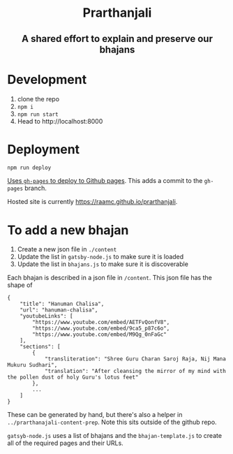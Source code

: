 <h1 align="center">
Prarthanjali
</h1>
<h2 align="center">
A shared effort to explain and preserve our bhajans
</h2>

# Development

1. clone the repo
1. `npm i`
1. `npm run start`
1. Head to http://localhost:8000

# Deployment

`npm run deploy`

[Uses `gh-pages` to deploy to Github pages](https://www.gatsbyjs.com/docs/how-to/previews-deploys-hosting/how-gatsby-works-with-github-pages/). This adds a commit to the `gh-pages` branch.

Hosted site is currently https://raamc.github.io/prarthanjali.

# To add a new bhajan

1. Create a new json file in `./content`
2. Update the list in `gatsby-node.js` to make sure it is loaded
3. Update the list in `bhajans.js` to make sure it is discoverable

Each bhajan is described in a json file in `/content`. This json file has the shape of

```
{
    "title": "Hanuman Chalisa",
    "url": "hanuman-chalisa",
    "youtubeLinks": [
        "https://www.youtube.com/embed/AETFvQonfV8",
        "https://www.youtube.com/embed/9ca5_p87c6o",
        "https://www.youtube.com/embed/M9Qg_0nFaGc"
    ],
    "sections": [
        {
            "transliteration": "Shree Guru Charan Saroj Raja, Nij Mana Mukuru Sudhari",
            "translation": "After cleansing the mirror of my mind with the pollen dust of holy Guru's lotus feet"
        },
        ...
    ]
}
```

These can be generated by hand, but there's also a helper in `../prarthanajali-content-prep`. Note this sits outside of the github repo.

`gatsyb-node.js` uses a list of bhajans and the `bhajan-template.js` to create all of the required pages and their URLs.
